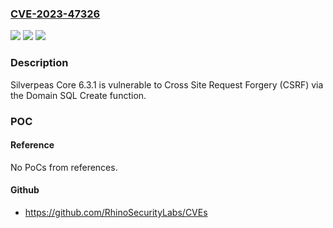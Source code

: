 ### [CVE-2023-47326](https://cve.mitre.org/cgi-bin/cvename.cgi?name=CVE-2023-47326)
![](https://img.shields.io/static/v1?label=Product&message=n%2Fa&color=blue)
![](https://img.shields.io/static/v1?label=Version&message=n%2Fa&color=blue)
![](https://img.shields.io/static/v1?label=Vulnerability&message=n%2Fa&color=brighgreen)

### Description

Silverpeas Core 6.3.1 is vulnerable to Cross Site Request Forgery (CSRF) via the Domain SQL Create function.

### POC

#### Reference
No PoCs from references.

#### Github
- https://github.com/RhinoSecurityLabs/CVEs

